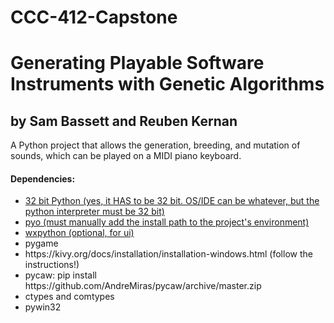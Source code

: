 # CCC-412-Capstone
<h1>Generating Playable Software Instruments with Genetic Algorithms</h1>
<h2>by Sam Bassett and Reuben Kernan</h2>
<p>A Python project that allows the generation, breeding, and mutation of sounds, which can be played on a MIDI piano keyboard.</p>
<h4>Dependencies:</h4>
<ul>
<li><a href="https://sourceforge.net/projects/winpython/files/WinPython_3.6/3.6.3.0/WinPython-32bit-3.6.3.0Qt5.exe/download">32 bit Python (yes, it HAS to be 32 bit. OS/IDE can be whatever, but the python interpreter must be 32 bit)</a></li>
  <li><a href="http://ajaxsoundstudio.com/downloads/pyo_0.8.9_py3.6_setup.exe">pyo (must manually add the install path to the project's environment)</a></li>
  <li><a href="https://www.wxpython.org/pages/downloads/">wxpython (optional, for ui)</a></li>
  <li>pygame</li>
  <li>https://kivy.org/docs/installation/installation-windows.html (follow the instructions!)</li>
  <li>pycaw: pip install https://github.com/AndreMiras/pycaw/archive/master.zip</li>
  <li>ctypes and comtypes</li>
  <li>pywin32</li>
</ul>
